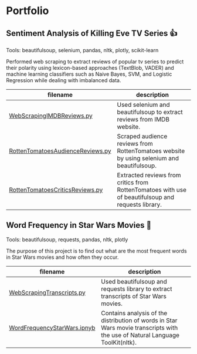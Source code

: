 # Portfolio

## Sentiment Analysis of Killing Eve TV Series :thumbsup:
Tools: beautifulsoup, selenium, pandas, nltk, plotly, scikit-learn

Performed web scraping to extract reviews of popular tv series to predict their polarity using lexicon-based approaches (TextBlob, VADER) and machine learning classifiers such as Naive Bayes, SVM, and Logistic Regression while dealing with imbalanced data. 

filename | description
------------ | -------------
[WebScrapingIMDBReviews.py](WebScrapingIMDBReviews.py)| Used selenium and beautifulsoup to extract reviews from IMDB website. 
[RottenTomatoesAudienceReviews.py](RottenTomatoesAudienceReviews.py)| Scraped audience reviews from RottenTomatoes website by using selenium and beautifulsoup. 
[RottenTomatoesCriticsReviews.py](RottenTomatoesCriticsReviews.py) | Extracted reviews from critics from RottenTomatoes with use of beautifulsoup and requests library. 


## Word Frequency in Star Wars Movies :speech_balloon:

 Tools: beautifulsoup, requests, pandas, nltk, plotly
 
 The purpose of this project is to find out what are the most frequent words in Star Wars movies and how often they occur.
 
 filename | description
------------ | -------------
[WebScrapingTranscripts.py](WebScrapingTranscripts.py) | Used beautifulsoup and requests library to extract transcripts of Star Wars movies. 
[WordFrequencyStarWars.ipnyb](WordFrequencyStarWars.ipynb) | Contains analysis of the distribution of words in Star Wars movie transcripts with the use of Natural Language ToolKit(nltk).
